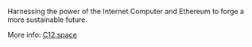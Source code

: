 Harnessing the power of the Internet Computer and Ethereum to forge a more sustainable future.

More info: [C12.space](https://c12.space)

